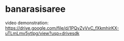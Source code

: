 # banarasisaree

video demonstration:
https://drive.google.com/file/d/1PQvZyVvC_fXkmhirKX-uTLmLmv5ytlpg/view?usp=drivesdk
